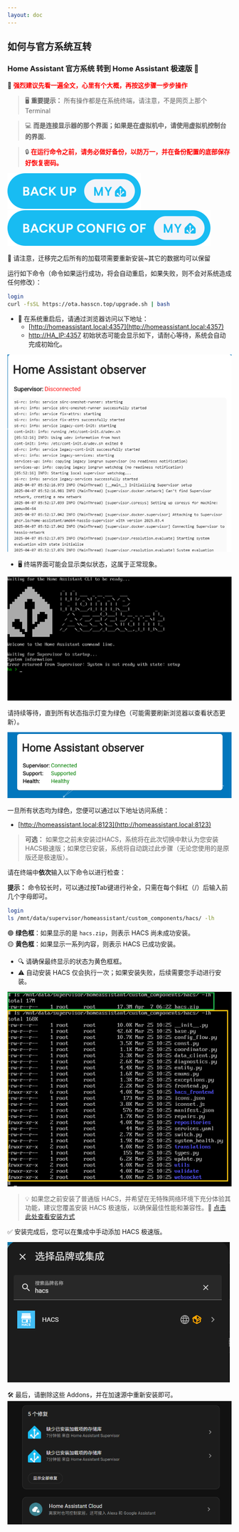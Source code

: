 ```yaml
---
layout: doc
---
```


## 如何与官方系统互转

### **Home Assistant 官方系统** 转到 **Home Assistant 极速版** 🌟

📖 **<span style="color:red;">强烈建议先看一遍全文，心里有个大概，再按这步骤一步步操作</span>**

> 🖥️ **重要提示：** 所有操作都是在系统终端，请注意，不是网页上那个 Terminal 

> 💻 **而是连接显示器的那个界面；如果是在虚拟机中，请使用虚拟机控制台的界面.**

> 🔒 **<span style="color:red;">在运行命令之前，请务必做好备份，以防万一，并在备份配置的底部保存好恢复密码。</span>**

[![备份](./images/backup.svg)](https://my.home-assistant.io/redirect/backup/) [![备份配置](./images/backup_config.svg)](https://my.home-assistant.io/redirect/backup_config/)

🔄 请注意，迁移完之后所有的加载项需要重新安装~其它的数据均可以保留 

运行如下命令（命令如果运行成功，将会自动重启，如果失败，则不会对系统造成任何修改）：

```bash
login
curl -fsSL https://ota.hasscn.top/upgrade.sh | bash
```
- 🔄 在系统重启后，请通过浏览器访问以下地址：
  - [http://homeassistant.local:4357](http://homeassistant.local:4357) 
  - [http://HA_IP:4357](http://HA_IP:4357) 
  初始状态可能会显示如下，请耐心等待，系统会自动完成初始化。

![状态监控](./images/4357-1.png)

- 🖥️ 终端界面可能会显示类似状态，这属于正常现象。

![](./images/terminal.png)

请持续等待，直到所有状态指示灯变为绿色（可能需要刷新浏览器以查看状态更新）。

![状态监控](./images/4357.png)

一旦所有状态均为绿色，您便可以通过以下地址访问系统：
- [http://homeassistant.local:8123](http://homeassistant.local:8123)

> **可选：** 如果您之前未安装过HACS，系统将在此次切换中默认为您安装HACS极速版；如果您已安装，系统将自动跳过此步骤（无论您使用的是原版还是极速版）。

请在终端中**依次**输入以下命令以进行检查：

**提示：** 命令较长时，可以通过按Tab键进行补全，只需在每个斜杠（/）后输入前几个字母即可。

```bash
login
ls /mnt/data/supervisor/homeassistant/custom_components/hacs/ -lh
```

🟢 **绿色框**：如果显示的是 `hacs.zip`，则表示 HACS 尚未成功安装。  
🟡 **黄色框**：如果显示一系列内容，则表示 HACS 已成功安装。  

- 🔍 请确保最终显示的状态为黄色框框。
- ⚠️ 自动安装 HACS 仅会执行一次；如果安装失败，后续需要您手动进行安装。

![HACS 安装](./images/hacs.png)

> 💡 如果您之前安装了普通版 HACS，并希望在无特殊网络环境下充分体验其功能，建议您覆盖安装 HACS 极速版，以确保最佳性能和兼容性。🔄 [点击此处查看安装方式](https://gitee.com/hacs-china/)

✅ 安装完成后，您可以在集成中手动添加 HACS 极速版。

![HACS 安装](./images/hacs-install.png)

🛠️ 最后，请删除这些 Addons，并在加速源中重新安装即可。
![加载项修复](./images/addons.png)